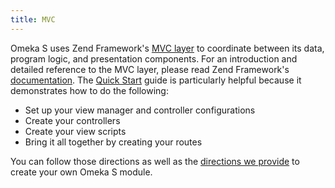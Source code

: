```yaml
---
title: MVC
---
```


Omeka S uses Zend Framework's [MVC layer](https://docs.zendframework.com/zend-mvc/)
to coordinate between its data, program logic, and presentation components. For
an introduction and detailed reference to the MVC layer, please read Zend Framework's
[documentation](https://docs.zendframework.com/zend-mvc/intro/). The [Quick Start](https://docs.zendframework.com/zend-mvc/quick-start/)
guide is particularly helpful because it demonstrates how to do the following:

- Set up your view manager and controller configurations
- Create your controllers
- Create your view scripts
- Bring it all together by creating your routes

You can follow those directions as well as the [directions we provide](index.md)
to create your own Omeka S module.

